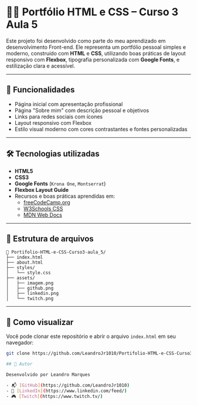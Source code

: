 # 🧑‍💻 Portfólio HTML e CSS – Curso 3 Aula 5

Este projeto foi desenvolvido como parte do meu aprendizado em desenvolvimento Front-end. Ele representa um portfólio pessoal simples e moderno, construído com **HTML** e **CSS**, utilizando boas práticas de layout responsivo com **Flexbox**, tipografia personalizada com **Google Fonts**, e estilização clara e acessível.

---

## 📌 Funcionalidades

- Página inicial com apresentação profissional
- Página "Sobre mim" com descrição pessoal e objetivos
- Links para redes sociais com ícones
- Layout responsivo com Flexbox
- Estilo visual moderno com cores contrastantes e fontes personalizadas

---

## 🛠️ Tecnologias utilizadas

- **HTML5**
- **CSS3**
- **Google Fonts** (`Krona One`, `Montserrat`)
- **Flexbox Layout Guide**
- Recursos e boas práticas aprendidas em:
  - [freeCodeCamp.org](https://www.freecodecamp.org/)
  - [W3Schools CSS](https://www.w3schools.com/w3css/)
  - [MDN Web Docs](https://developer.mozilla.org/)

---

## 📁 Estrutura de arquivos

```
📁 Portifolio-HTML-e-CSS-Curso3-aula_5/
├── index.html
├── about.html
├── styles/
│   └── style.css
├── assets/
│   ├── imagem.png
│   ├── github.png
│   ├── linkedin.png
│   └── twitch.png
```


---

## 🚀 Como visualizar

Você pode clonar este repositório e abrir o arquivo `index.html` em seu navegador:

```bash
git clone https://github.com/LeandroJr1010/Portifolio-HTML-e-CSS-Curso3-aula_5.git

## 🙌 Autor

Desenvolvido por Leandro Marques

- 📬 [GitHub](https://github.com/LeandroJr1010)  
- 🔗 [LinkedIn](https://www.linkedin.com/feed/)  
- 🎮 [Twitch](https://www.twitch.tv/)

